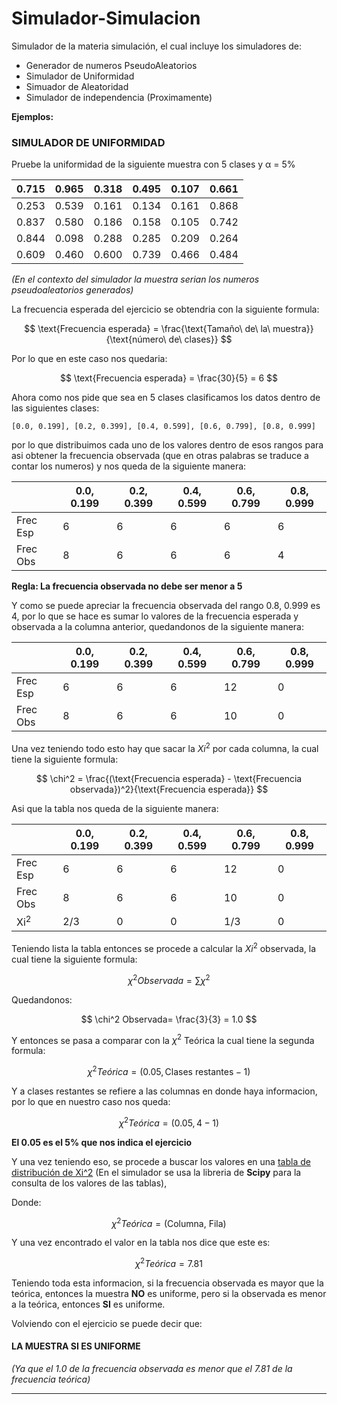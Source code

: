 # Simulador-Simulacion
Simulador de la materia simulación, el cual incluye los simuladores de:
- Generador de numeros PseudoAleatorios
- Simulador de Uniformidad
- Simuador de Aleatoridad
- Simulador de independencia (Proximamente)

**Ejemplos:**

### SIMULADOR DE UNIFORMIDAD 
Pruebe la uniformidad de la siguiente muestra con 5 clases y α = 5%

| 0.715 | 0.965 | 0.318 | 0.495 | 0.107 | 0.661 |
|-------|-------|-------|-------|-------|-------|
| 0.253 | 0.539 | 0.161 | 0.134 | 0.161 | 0.868 |
| 0.837 | 0.580 | 0.186 | 0.158 | 0.105 | 0.742 |
| 0.844 | 0.098 | 0.288 | 0.285 | 0.209 | 0.264 |
| 0.609 | 0.460 | 0.600 | 0.739 | 0.466 | 0.484 |

*(En el contexto del simulador la muestra serian los numeros pseudoaleatorios generados)*

La frecuencia esperada del ejercicio se obtendria con la siguiente formula:

$$ 
\text{Frecuencia esperada} = \frac{\text{Tamaño\ de\ la\ muestra}}{\text{número\ de\ clases}} 
$$

Por lo que en este caso nos quedaria:

$$
\text{Frecuencia esperada} = \frac{30}{5} = 6
$$

Ahora como nos pide que sea en 5 clases clasificamos los datos dentro de las siguientes clases:

`[0.0, 0.199], [0.2, 0.399], [0.4, 0.599], [0.6, 0.799], [0.8, 0.999]`

por lo que distribuimos cada uno de los valores dentro de esos rangos para asi obtener la frecuencia observada (que en otras palabras se traduce a contar los numeros) y nos queda de la siguiente manera:

|       |0.0, 0.199|0.2, 0.399|0.4, 0.599|0.6, 0.799|0.8, 0.999|
|-------|-------|-------|-------|-------|-------|
|Frec Esp|6|6|6|6|6|
|Frec Obs|8|6|6|6|4|

**Regla: La frecuencia observada no debe ser menor a 5**

Y como se puede apreciar la frecuencia observada del rango 0.8, 0.999 es 4, por lo que se hace es sumar lo valores de la frecuencia esperada y observada a la columna anterior, quedandonos de la siguiente manera:

|       |0.0, 0.199|0.2, 0.399|0.4, 0.599|0.6, 0.799|0.8, 0.999|
|-------|-------|-------|-------|-------|-------|
|Frec Esp|6|6|6|12|0|
|Frec Obs|8|6|6|10|0|

Una vez teniendo todo esto hay que sacar la $Xi^2$ por cada columna, la cual tiene la siguiente formula:

$$
\chi^2 = \frac{(\text{Frecuencia esperada} - \text{Frecuencia observada})^2}{\text{Frecuencia esperada}}
$$

Asi que la tabla nos queda de la siguiente manera:

|       | 0.0, 0.199 | 0.2, 0.399 | 0.4, 0.599 | 0.6, 0.799 | 0.8, 0.999 |
|-------|------------|------------|------------|------------|------------|
| Frec Esp |6|6|6|12|0|
| Frec Obs |8|6|6|10|0|
| Xi<sup>2</sup>|2/3|0|0|1/3|0|

Teniendo lista la tabla entonces se procede a calcular la $Xi^2$ observada, la cual tiene la siguiente formula:

$$
\chi^2 Observada= \sum \chi^2
$$

Quedandonos:

$$
\chi^2 Observada= \frac{3}{3} = 1.0
$$

Y entonces se pasa a comparar con la $\chi^2$ Teórica la cual tiene la segunda formula:

$$
\chi^2 Teórica= (0.05, \text{Clases restantes}-1)
$$

Y a clases restantes se refiere a las columnas en donde haya informacion, por lo que en nuestro caso nos queda:

$$
\chi^2 Teórica= (0.05, 4-1)
$$

**El 0.05 es el 5% que nos indica el ejercicio**

Y una vez teniendo eso, se procede a buscar los valores en una [tabla de distribución de Xi^2](Tablas.pdf) (En el simulador se usa la libreria de **Scipy** para la consulta de los valores de las tablas), 

Donde:

$$
\chi^2 Teórica= (\text{Columna, Fila})
$$

Y una vez encontrado el valor en la tabla nos dice que este es:

$$
\chi^2 Teórica= 7.81
$$

Teniendo toda esta informacion, si la frecuencia observada es mayor que la teórica, entonces la muestra **NO** es uniforme, pero si la observada es menor a la teórica, entonces **SI** es uniforme. 

Volviendo con el ejercicio se puede decir que:

#### LA MUESTRA SI ES UNIFORME

*(Ya que el 1.0 de la frecuencia observada es menor que el 7.81 de la frecuencia teórica)*
***

